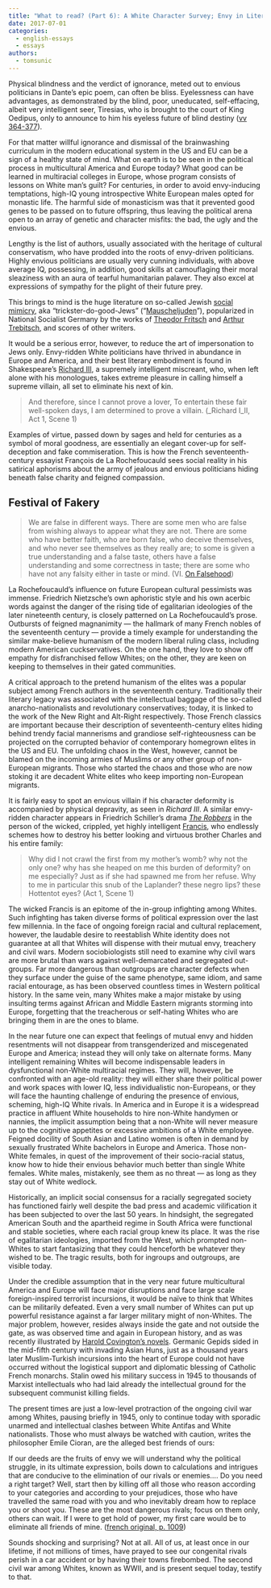 ```yaml
---
title: "What to read? (Part 6): A White Character Survey; Envy in Literature and Politics (Part 2)"
date: 2017-07-01
categories: 
  - english-essays
  - essays
authors: 
  - tomsunic
---
```


Physical blindness and the verdict of ignorance, meted out to envious politicians in Dante’s epic poem, can often be bliss. Eyelessness can have advantages, as demonstrated by the blind, poor, uneducated, self-effacing, albeit very intelligent seer, Tiresias, who is brought to the court of King Oedipus, only to announce to him his eyeless future of blind destiny ([vv 364-377](https://www.gutenberg.org/files/27673/27673-h/27673-h.htm)).

For that matter willful ignorance and dismissal of the brainwashing curriculum in the modern educational system in the US and EU can be a sign of a healthy state of mind. What on earth is to be seen in the political process in multicultural America and Europe today? What good can be learned in multiracial colleges in Europe, whose program consists of lessons on White man’s guilt? For centuries, in order to avoid envy-inducing temptations, high-IQ young introspective White European males opted for monastic life. The harmful side of monasticism was that it prevented good genes to be passed on to future offspring, thus leaving the political arena open to an array of genetic and character misfits: the bad, the ugly and the envious.

Lengthy is the list of authors, usually associated with the heritage of cultural conservatism, who have prodded into the roots of envy-driven politicians. Highly envious politicians are usually very cunning individuals, with above average IQ, possessing, in addition, good skills at camouflaging their moral sleaziness with an aura of tearful humanitarian palaver. They also excel at expressions of sympathy for the plight of their future prey.

This brings to mind is the huge literature on so-called Jewish [social mimicry](https://archive.org/stream/TheRiddleOfTheJewsSuccess/TheRiddleOfTheJewsSuccess-TheodorFritsch#page/n0/mode/1up), aka “trickster-do-good-Jews” (“[Mauscheljuden](https://de.wikipedia.org/wiki/Der_Mauscheljude)”), popularized in National Socialist Germany by the works of [Theodor Fritsch](http://en.metapedia.org/wiki/Theodor_Fritsch) and [Arthur Trebitsch](https://en.wikipedia.org/wiki/Arthur_Trebitsch), and scores of other writers.

It would be a serious error, however, to reduce the art of impersonation to Jews only. Envy-ridden White politicians have thrived in abundance in Europe and America, and their best literary embodiment is found in Shakespeare’s [Richard III](http://www.shakespeare-online.com/plays/richardiii_1_1.html), a supremely intelligent miscreant, who, when left alone with his monologues, takes extreme pleasure in calling himself a supreme villain, all set to eliminate his next of kin.

> And therefore, since I cannot prove a lover, To entertain these fair well-spoken days, I am determined to prove a villain. (_Richard I_II, Act 1, Scene 1)

Examples of virtue, passed down by sages and held for centuries as a symbol of moral goodness, are essentially an elegant cover-up for self-deception and fake commiseration. This is how the French seventeenth-century essayist François de La Rochefoucauld sees social reality in his satirical aphorisms about the army of jealous and envious politicians hiding beneath false charity and feigned compassion.

## Festival of Fakery

> We are false in different ways. There are some men who are false from wishing always to appear what they are not. There are some who have better faith, who are born false, who deceive themselves, and who never see themselves as they really are; to some is given a true understanding and a false taste, others have a false understanding and some correctness in taste; there are some who have not any falsity either in taste or mind. (VI. [On Falsehood](https://www.gutenberg.org/files/9105/9105-h/9105-h.htm#linkR.VI))

La Rochefoucauld’s influence on future European cultural pessimists was immense. Friedrich Nietzsche’s own aphoristic style and his own acerbic words against the danger of the rising tide of egalitarian ideologies of the later nineteenth century, is closely patterned on La Rochefoucauld’s prose. Outbursts of feigned magnanimity — the hallmark of many French nobles of the seventeenth century — provide a timely example for understanding the similar make-believe humanism of the modern liberal ruling class, including modern American cuckservatives. On the one hand, they love to show off empathy for disfranchised fellow Whites; on the other, they are keen on keeping to themselves in their gated communities.

A critical approach to the pretend humanism of the elites was a popular subject among French authors in the seventeenth century. Traditionally their literary legacy was associated with the intellectual baggage of the so-called anarcho-nationalists and revolutionary conservatives; today, it is linked to the work of the New Right and Alt-Right respectively. Those French classics are important because their description of seventeenth-century elites hiding behind trendy facial mannerisms and grandiose self-righteousness can be projected on the corrupted behavior of contemporary homegrown elites in the US and EU. The unfolding chaos in the West, however, cannot be blamed on the incoming armies of Muslims or any other group of non-European migrants. Those who started the chaos and those who are now stoking it are decadent White elites who keep importing non-European migrants.

It is fairly easy to spot an envious villain if his character deformity is accompanied by physical depravity, as seen in _Richard III_. A similar envy-ridden character appears in Friedrich Schiller’s drama [_The Robbers_](https://www.gutenberg.org/files/6782/6782-h/6782-h.htm) in the person of the wicked, crippled, yet highly intelligent [Francis](https://www.gutenberg.org/files/6782/6782-h/6782-h.htm), who endlessly schemes how to destroy his better looking and virtuous brother Charles and his entire family:

> Why did I not crawl the first from my mother’s womb? why not the only one? why has she heaped on me this burden of deformity? on me especially? Just as if she had spawned me from her refuse. Why to me in particular this snub of the Laplander? these negro lips? these Hottentot eyes? (Act 1, Scene 1)

The wicked Francis is an epitome of the in-group infighting among Whites. Such infighting has taken diverse forms of political expression over the last few millennia. In the face of ongoing foreign racial and cultural replacement, however, the laudable desire to reestablish White identity does not guarantee at all that Whites will dispense with their mutual envy, treachery and civil wars. Modern sociobiologists still need to examine why civil wars are more brutal than wars against well-demarcated and segregated out-groups. Far more dangerous than outgroups are character defects when they surface under the guise of the same phenotype, same idiom, and same racial entourage, as has been observed countless times in Western political history. In the same vein, many Whites make a major mistake by using insulting terms against African and Middle Eastern migrants storming into Europe, forgetting that the treacherous or self-hating Whites who are bringing them in are the ones to blame.

In the near future one can expect that feelings of mutual envy and hidden resentments will not disappear from transgenderized and miscegenated Europe and America; instead they will only take on alternate forms. Many intelligent remaining Whites will become indispensable leaders in dysfunctional non-White multiracial regimes. They will, however, be confronted with an age-old reality: they will either share their political power and work spaces with lower IQ, less individualistic non-Europeans, or they will face the haunting challenge of enduring the presence of envious, scheming, high-IQ White rivals. In America and in Europe it is a widespread practice in affluent White households to hire non-White handymen or nannies, the implicit assumption being that a non-White will never measure up to the cognitive appetites or excessive ambitions of a White employee. Feigned docility of South Asian and Latino women is often in demand by sexually frustrated White bachelors in Europe and America. Those non-White females, in quest of the improvement of their socio-racial status, know how to hide their envious behavior much better than single White females. White males, mistakenly, see them as no threat — as long as they stay out of White wedlock.

Historically, an implicit social consensus for a racially segregated society has functioned fairly well despite the bad press and academic vilification it has been subjected to over the last 50 years. In hindsight, the segregated American South and the apartheid regime in South Africa were functional and stable societies, where each racial group knew its place. It was the rise of egalitarian ideologies, imported from the West, which prompted non-Whites to start fantasizing that they could henceforth be whatever they wished to be. The tragic results, both for ingroups and outgroups, are visible today.

Under the credible assumption that in the very near future multicultural America and Europe will face major disruptions and face large scale foreign-inspired terrorist incursions, it would be naïve to think that Whites can be militarily defeated. Even a very small number of Whites can put up powerful resistance against a far larger military might of non-Whites. The major problem, however, resides always inside the gate and not outside the gate, as was observed time and again in European history, and as was recently illustrated by [Harold Covington’s novels](https://archive.org/details/TheBrigade). Germanic Gepids sided in the mid-fifth century with invading Asian Huns, just as a thousand years later Muslim-Turkish incursions into the heart of Europe could not have occurred without the logistical support and diplomatic blessing of Catholic French monarchs. Stalin owed his military success in 1945 to thousands of Marxist intellectuals who had laid already the intellectual ground for the subsequent communist killing fields.

The present times are just a low-level protraction of the ongoing civil war among Whites, pausing briefly in 1945, only to continue today with sporadic unarmed and intellectual clashes between White Antifas and White nationalists. Those who must always be watched with caution, writes the philosopher Emile Cioran, are the alleged best friends of ours:

If our deeds are the fruits of envy we will understand why the political struggle, in its ultimate expression, boils down to calculations and intrigues that are conducive to the elimination of our rivals or enemies…. Do you need a right target? Well, start then by killing off all those who reason according to your categories and according to your prejudices, those who have travelled the same road with you and who inevitably dream how to replace you or shoot you. These are the most dangerous rivals; focus on them only, others can wait. If I were to get hold of power, my first care would be to eliminate all friends of mine. ([french original, p. 1009](http://booksmeapp.com/download/emil-cioran-history-and-utopia.pdf))

Sounds shocking and surprising? Not at all. All of us, at least once in our lifetime, if not millions of times, have prayed to see our congenital rivals perish in a car accident or by having their towns firebombed. The second civil war among Whites, known as WWII, and is present sequel today, testify to that.
